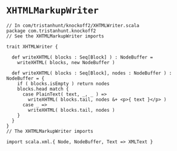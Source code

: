 # `XHTMLMarkupWriter` #

    // In com/tristanhunt/knockoff2/XHTMLWriter.scala
    package com.tristanhunt.knockoff2
    // See the XHTMLMarkupWriter imports

    trait XHTMLWriter {
     
      def writeXHTML( blocks : Seq[Block] ) : NodeBuffer =
        writeXHTML( blocks, new NodeBuffer )
      
      def writeXHTML( blocks : Seq[Block], nodes : NodeBuffer ) : NodeBuffer = {
        if ( blocks.isEmpty ) return nodes
        blocks.head match {
          case PlainText( text, _, _ ) =>
            writeXHTML( blocks.tail, nodes &+ <p>{ text }</p> )
          case _ =>
            writeXHTML( blocks.tail, nodes )
        }
      }
    }
    // The XHTMLMarkupWriter imports
    
    import scala.xml.{ Node, NodeBuffer, Text => XMLText }